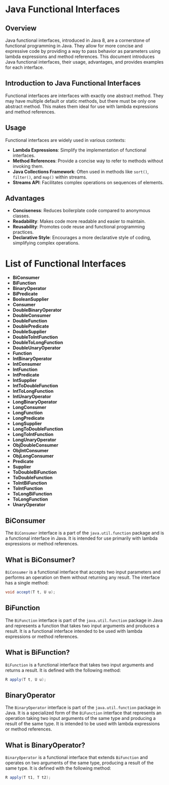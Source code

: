 # Java Functional Interfaces

## Overview

Java functional interfaces, introduced in Java 8, are a cornerstone of functional programming in Java. They allow for more concise and expressive code by providing a way to pass behavior as parameters using lambda expressions and method references. This document introduces Java functional interfaces, their usage, advantages, and provides examples for each interface.

## Introduction to Java Functional Interfaces

Functional interfaces are interfaces with exactly one abstract method. They may have multiple default or static methods, but there must be only one abstract method. This makes them ideal for use with lambda expressions and method references.

## Usage

Functional interfaces are widely used in various contexts:
- **Lambda Expressions**: Simplify the implementation of functional interfaces.
- **Method References**: Provide a concise way to refer to methods without invoking them.
- **Java Collections Framework**: Often used in methods like `sort()`, `filter()`, and `map()` within streams.
- **Streams API**: Facilitates complex operations on sequences of elements.

## Advantages

- **Conciseness**: Reduces boilerplate code compared to anonymous classes.
- **Readability**: Makes code more readable and easier to maintain.
- **Reusability**: Promotes code reuse and functional programming practices.
- **Declarative Style**: Encourages a more declarative style of coding, simplifying complex operations.

# List of Functional Interfaces

- **BiConsumer**
- **BiFunction**
- **BinaryOperator**
- **BiPredicate**
- **BooleanSupplier**
- **Consumer**
- **DoubleBinaryOperator**
- **DoubleConsumer**
- **DoubleFunction**
- **DoublePredicate**
- **DoubleSupplier**
- **DoubleToIntFunction**
- **DoubleToLongFunction**
- **DoubleUnaryOperator**
- **Function**
- **IntBinaryOperator**
- **IntConsumer**
- **IntFunction**
- **IntPredicate**
- **IntSupplier**
- **IntToDoubleFunction**
- **IntToLongFunction**
- **IntUnaryOperator**
- **LongBinaryOperator**
- **LongConsumer**
- **LongFunction**
- **LongPredicate**
- **LongSupplier**
- **LongToDoubleFunction**
- **LongToIntFunction**
- **LongUnaryOperator**
- **ObjDoubleConsumer**
- **ObjIntConsumer**
- **ObjLongConsumer**
- **Predicate**
- **Supplier**
- **ToDoubleBiFunction**
- **ToDoubleFunction**
- **ToIntBiFunction**
- **ToIntFunction**
- **ToLongBiFunction**
- **ToLongFunction**
- **UnaryOperator**

## BiConsumer

The `BiConsumer` interface is a part of the `java.util.function` package and is a functional interface in Java. It is intended for use primarily with lambda expressions or method references.

## What is BiConsumer?

`BiConsumer` is a functional interface that accepts two input parameters and performs an operation on them without returning any result. The interface has a single method:

```java
void accept(T t, U u);
```

## BiFunction

The `BiFunction` interface is part of the `java.util.function` package in Java and represents a function that takes two input arguments and produces a result. It is a functional interface intended to be used with lambda expressions or method references.

## What is BiFunction?

`BiFunction` is a functional interface that takes two input arguments and returns a result. It is defined with the following method:

```java
R apply(T t, U u);
```

## BinaryOperator

The `BinaryOperator` interface is part of the `java.util.function` package in Java. It is a specialized form of the `BiFunction` interface that represents an operation taking two input arguments of the same type and producing a result of the same type. It is intended to be used with lambda expressions or method references.

## What is BinaryOperator?

`BinaryOperator` is a functional interface that extends `BiFunction` and operates on two arguments of the same type, producing a result of the same type. It is defined with the following method:

```java
R apply(T t1, T t2);
```

